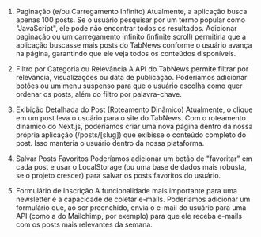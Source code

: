 1. Paginação (e/ou Carregamento Infinito)
Atualmente, a aplicação busca apenas 100 posts. Se o usuário pesquisar por um termo popular como "JavaScript", ele pode não encontrar todos os resultados. Adicionar paginação ou um carregamento infinito (infinite scroll) permitiria que a aplicação buscasse mais posts do TabNews conforme o usuário avança na página, garantindo que ele veja todos os conteúdos disponíveis.

2. Filtro por Categoria ou Relevância
A API do TabNews permite filtrar por relevância, visualizações ou data de publicação. Poderíamos adicionar botões ou um menu suspenso para que o usuário escolha como quer ordenar os posts, além do filtro por palavra-chave.

3. Exibição Detalhada do Post (Roteamento Dinâmico)
Atualmente, o clique em um post leva o usuário para o site do TabNews. Com o roteamento dinâmico do Next.js, poderíamos criar uma nova página dentro da nossa própria aplicação (/posts/[slug]) que exibisse o conteúdo completo do post. Isso manteria o usuário dentro da nossa plataforma.

4. Salvar Posts Favoritos
Poderíamos adicionar um botão de "favoritar" em cada post e usar o LocalStorage (ou uma base de dados mais robusta, se o projeto crescer) para salvar os posts favoritos do usuário.

5. Formulário de Inscrição
A funcionalidade mais importante para uma newsletter é a capacidade de coletar e-mails. Poderíamos adicionar um formulário que, ao ser preenchido, envia o e-mail do usuário para uma API (como a do Mailchimp, por exemplo) para que ele receba e-mails com os posts mais relevantes da semana.